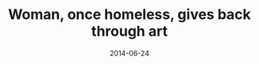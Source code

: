 ---
layout: post
title: "Woman, once homeless, gives back through art"
date: 2014-06-24
link: http://www.fredericksburg.com/news/woman-once-homeless-gives-back-through-art/article_470a9e14-0298-535b-81ad-b70506200169.html
type: link
---